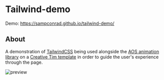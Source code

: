# Tailwind-demo

Demo: https://sampconrad.github.io/tailwind-demo/

## About

A demonstration of [TailwindCSS](https://tailwindcss.com/) being used alongside the [AOS animation library](https://michalsnik.github.io/aos/) on a [Creative Tim template](https://www.creative-tim.com/learning-lab/tailwind-starter-kit/presentation) in order to guide the user's experience through the page.

![preview](https://i.imgur.com/rH8eX8M.png)
